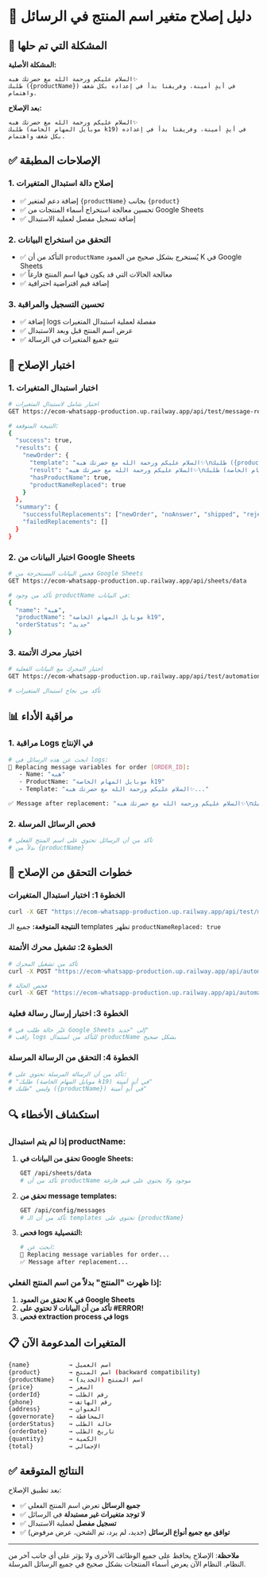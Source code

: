 # 🔧 دليل إصلاح متغير اسم المنتج في الرسائل

## 🚨 المشكلة التي تم حلها

**المشكلة الأصلية:**
```
السلام عليكم ورحمة الله مع حضرتك هبه✨
طلبك ({productName}) في أيدٍ أمينة، وفريقنا بدأ في إعداده بكل شغف واهتمام.
```

**بعد الإصلاح:**
```
السلام عليكم ورحمة الله مع حضرتك هبه✨
طلبك (موبايل المهام الخاصة k19) في أيدٍ أمينة، وفريقنا بدأ في إعداده بكل شغف واهتمام.
```

## ✅ الإصلاحات المطبقة

### 1. **إصلاح دالة استبدال المتغيرات**
- ✅ إضافة دعم لمتغير `{productName}` بجانب `{product}`
- ✅ تحسين معالجة استخراج أسماء المنتجات من Google Sheets
- ✅ إضافة تسجيل مفصل لعملية الاستبدال

### 2. **التحقق من استخراج البيانات**
- ✅ التأكد من أن `productName` يُستخرج بشكل صحيح من العمود K في Google Sheets
- ✅ معالجة الحالات التي قد يكون فيها اسم المنتج فارغاً
- ✅ إضافة قيم افتراضية احترافية

### 3. **تحسين التسجيل والمراقبة**
- ✅ إضافة logs مفصلة لعملية استبدال المتغيرات
- ✅ عرض اسم المنتج قبل وبعد الاستبدال
- ✅ تتبع جميع المتغيرات في الرسالة

## 🧪 اختبار الإصلاح

### 1. **اختبار استبدال المتغيرات**
```bash
# اختبار شامل لاستبدال المتغيرات
GET https://ecom-whatsapp-production.up.railway.app/api/test/message-replacement

# النتيجة المتوقعة:
{
  "success": true,
  "results": {
    "newOrder": {
      "template": "السلام عليكم ورحمة الله مع حضرتك هبه✨\nطلبك ({productName}) في أيدٍ أمينة...",
      "result": "السلام عليكم ورحمة الله مع حضرتك هبه✨\nطلبك (موبايل المهام الخاصة k19) في أيدٍ أمينة...",
      "hasProductName": true,
      "productNameReplaced": true
    }
  },
  "summary": {
    "successfulReplacements": ["newOrder", "noAnswer", "shipped", "rejectedOffer"],
    "failedReplacements": []
  }
}
```

### 2. **اختبار البيانات من Google Sheets**
```bash
# فحص البيانات المستخرجة من Google Sheets
GET https://ecom-whatsapp-production.up.railway.app/api/sheets/data

# تأكد من وجود productName في البيانات:
{
  "name": "هبه",
  "productName": "موبايل المهام الخاصة k19",
  "orderStatus": "جديد"
}
```

### 3. **اختبار محرك الأتمتة**
```bash
# اختبار المحرك مع البيانات الفعلية
GET https://ecom-whatsapp-production.up.railway.app/api/test/automation-engine

# تأكد من نجاح استبدال المتغيرات
```

## 📊 مراقبة الأداء

### 1. **مراقبة Logs في الإنتاج**
```bash
# ابحث عن هذه الرسائل في logs:
🔄 Replacing message variables for order [ORDER_ID]:
   - Name: "هبه"
   - ProductName: "موبايل المهام الخاصة k19"
   - Template: "السلام عليكم ورحمة الله مع حضرتك هبه✨..."

✅ Message after replacement: "السلام عليكم ورحمة الله مع حضرتك هبه✨\nطلبك (موبايل المهام الخاصة k19)..."
```

### 2. **فحص الرسائل المرسلة**
```bash
# تأكد من أن الرسائل تحتوي على اسم المنتج الفعلي
# بدلاً من {productName}
```

## 🎯 خطوات التحقق من الإصلاح

### الخطوة 1: اختبار استبدال المتغيرات
```bash
curl -X GET "https://ecom-whatsapp-production.up.railway.app/api/test/message-replacement"
```
**النتيجة المتوقعة:** جميع الـ templates تظهر `productNameReplaced: true`

### الخطوة 2: تشغيل محرك الأتمتة
```bash
# تأكد من تشغيل المحرك
curl -X POST "https://ecom-whatsapp-production.up.railway.app/api/automation/start"

# فحص الحالة
curl -X GET "https://ecom-whatsapp-production.up.railway.app/api/automation/status"
```

### الخطوة 3: اختبار إرسال رسالة فعلية
```bash
# غيّر حالة طلب في Google Sheets إلى "جديد"
# راقب logs للتأكد من استبدال productName بشكل صحيح
```

### الخطوة 4: التحقق من الرسالة المرسلة
```bash
# تأكد من أن الرسالة المرسلة تحتوي على:
# "طلبك (موبايل المهام الخاصة k19) في أيدٍ أمينة"
# وليس "طلبك ({productName}) في أيدٍ أمينة"
```

## 🔍 استكشاف الأخطاء

### إذا لم يتم استبدال productName:

1. **تحقق من البيانات في Google Sheets:**
   ```bash
   GET /api/sheets/data
   # تأكد من أن productName موجود ولا يحتوي على قيم فارغة
   ```

2. **تحقق من message templates:**
   ```bash
   GET /api/config/messages
   # تأكد من أن الـ templates تحتوي على {productName}
   ```

3. **فحص logs التفصيلية:**
   ```bash
   # ابحث عن:
   🔄 Replacing message variables for order...
   ✅ Message after replacement...
   ```

### إذا ظهرت "المنتج" بدلاً من اسم المنتج الفعلي:

1. **تحقق من العمود K في Google Sheets**
2. **تأكد من أن البيانات لا تحتوي على #ERROR!**
3. **فحص extraction process في logs**

## 📋 المتغيرات المدعومة الآن

```bash
{name}           → اسم العميل
{product}        → اسم المنتج (backward compatibility)
{productName}    → اسم المنتج (الجديد)
{price}          → السعر
{orderId}        → رقم الطلب
{phone}          → رقم الهاتف
{address}        → العنوان
{governorate}    → المحافظة
{orderStatus}    → حالة الطلب
{orderDate}      → تاريخ الطلب
{quantity}       → الكمية
{total}          → الإجمالي
```

## ✅ النتائج المتوقعة

بعد تطبيق الإصلاح:
- ✅ **جميع الرسائل** تعرض اسم المنتج الفعلي
- ✅ **لا توجد متغيرات غير مستبدلة** في الرسائل
- ✅ **تسجيل مفصل** لعملية الاستبدال
- ✅ **توافق مع جميع أنواع الرسائل** (جديد، لم يرد، تم الشحن، عرض مرفوض)

---

**ملاحظة**: الإصلاح يحافظ على جميع الوظائف الأخرى ولا يؤثر على أي جانب آخر من النظام. النظام الآن يعرض أسماء المنتجات بشكل صحيح في جميع الرسائل المرسلة. 